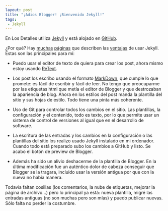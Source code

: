 ```yaml
---
layout: post
title: "¡Adios Blogger! ¡Bienvenido Jekyll!"
tags:
 - Jekyll
---
```



En Los Detalles utiliza [Jekyll](https://github.com/mojombo/jekyll/wiki) y está alojado en [GitHub](https://github.com/msosvi/msosvi.github.com). 

¿Por qué? Hay [muchas](http://www.rubyinside.com/jekyll-a-ruby-powered-static-site-generator-2716.html) [páginas](http://tom.preston-werner.com/2008/11/17/blogging-like-a-hacker.html) que describen las [ventajas](http://blog.guestlistapp.com/post/2304152860/five-reasons-to-use-a-static-site-generator-instead-of?c68b06f0) de usar Jekyll. Estas son las principales para mí:

* Puedo usar el editor de texto de quiera para crear los post, ahora mismo estoy usando [ReText](http://sourceforge.net/p/retext/home/ReText/). 

* Los post los escribo usando el formato [MarkDown](http://daringfireball.net/projects/markdown/), que cumple lo que promete: es fácil de escribir y fácil de leer. No tengo que preocuparme por las etiquetas html que metía el editor de Blogger y que destrozaban la apariencia de blog. Ahora en los estilos del post manda la plantilla del sitio y sus hojas de estilo. Todo tiene una pinta más coherente.

* Uso de Git para controlar todos los cambios en el sitio. Las plantillas, la configuración y el contenido, todo es texto, por lo que permite usar un sistema de control de versiones al igual que en el desarrollo de software.

* La escritura de las entradas y los cambios en la configuración o las plantillas del sitio los realizo usado Jekyll instalado en mi ordenador. Cuando todo está preparado subo los cambios a GitHub y listo. Se acabo el botón de preview de Blogger. 

* Además ha sido un alivio deshacerme de la plantilla de Blogger. En la última modificación fue un auténtico dolor de cabeza conseguir que Blogger se la tragara, incluido usar la versión antigua por que con la nueva no había manera.

Todavía faltan cosillas (los comentarios, la nube de etiquetas, mejorar la página de archivo...) pero lo principal ya está: nueva plantilla, migré las entradas antiguas (no son muchas pero son mías) y puedo publicar nuevas. Sólo falta no perder la costumbre.

